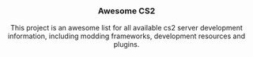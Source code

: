 <div align="center" style="text-align: center">
<h3>Awesome CS2</h3>
<p>
  This project is an awesome list for all available cs2 server development information, including modding frameworks, development resources and plugins.
</p>

</div>